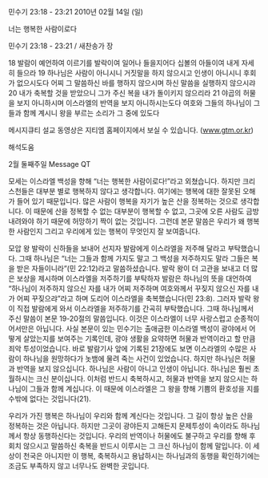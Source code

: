 민수기 23:18 - 23:21 
2010년 02월 14일 (일)

너는 행복한 사람이로다



민수기 23:18 - 23:21 / 새찬송가  장


18 발람이 예언하여 이르기를 발락이여 일어나 들을지어다 십볼의 아들이여 내게 자세히 들으라 
19 하나님은 사람이 아니시니 거짓말을 하지 않으시고 인생이 아니시니 후회가 없으시도다 어찌 그 말씀하신 바를 행하지 않으시며 하신 말씀을 실행하지 않으시랴 
20 내가 축복할 것을 받았으니 그가 주신 복을 내가 돌이키지 않으리라 
21 야곱의 허물을 보지 아니하시며 이스라엘의 반역을 보지 아니하시는도다 여호와 그들의 하나님이 그들과 함께 계시니 왕을 부르는 소리가 그 중에 있도다

메시지큐티 설교 동영상은 지티엠 홈페이지에서 보실 수 있습니다. (www.gtm.or.kr)

해석도움





2월 둘째주일
Message QT



모세는 이스라엘 백성을 향해 “너는 행복한 사람이로다!”라고 외쳤습니다. 하지만 크리스천들은 대부분 별로 행복하지 않다고 생각합니다. 여기에는 행복에 대한 잘못된 오해가 들어 있기 때문입니다.
많은 사람이 행복을 자기가 높은 산을 정복하는 것으로 생각합니다. 이 때문에 산을 정복할 수 없는 대부분이 행복할 수 없고, 그곳에 오른 사람도 금방 내려와야 하기 때문에 허망하기 짝이 없는 것입니다. 그런데 본문 말씀은 우리가 왜 행복한 사람인지 그리고 우리에게 있는 행복이 무엇인지 잘 보여줍니다.

모압 왕 발락이 신하들을 보내어 선지자 발람에게 이스라엘을 저주해 달라고 부탁했습니다. 그때 하나님은 “너는 그들과 함께 가지도 말고 그 백성을 저주하지도 말라 그들은 복을 받은 자들이니라”(민 22:12)라고 말씀하셨습니다. 발락 왕이 더 고관을 보내고 더 많은 보상을 제시하며 이스라엘을 저주하기를 부탁하자 발람은 하나님의 뜻을 대언하여 “하나님이 저주하지 않으신 자를 내가 어찌 저주하며 여호와께서 꾸짖지 않으신 자를 내가 어찌 꾸짖으랴”라고 하며 도리어 이스라엘을 축복했습니다(민 23:8). 그러자 발락 왕이 직접 발람에게 와서 이스라엘을 저주하기를 간곡히 부탁했습니다. 그때 하나님께서 주신 말씀이 본문 19-20절의 말씀입니다. 
이것은 이스라엘이 너무 사랑스럽고 순종적이어서만은 아닙니다. 사실 본문이 있는 민수기는 출애굽한 이스라엘 백성이 광야에서 어떻게 살았는지를 보여주는 기록인데, 광야 생활을 요약하면 허물과 반역이라고 할 만큼 죄악 투성이었습니다. 바로 발람기사 앞에 기록된 21장에도 보면 이스라엘의 수많은 사람이 하나님을 원망하다가 놋뱀에 물려 죽는 사건이 있었습니다. 
하지만 하나님은 허물과 반역을 보지 않으십니다. 하나님은 사람이 아니고 인생이 아닙니다. 하나님은 훨씬 초월하시는 크신 분이십니다. 이처럼 반드시 축복하시고, 허물과 반역을 보지 않으시는 하나님이 그들과 함께 계십니다. 이 때문에 이스라엘은 그 왕을 향해 기쁨의 환호성을 지를 수밖에 없다는 것입니다(21). 

우리가 가진 행복은 하나님이 우리와 함께 계신다는 것입니다. 그 길이 항상 높은 산을 정복하는 것은 아닙니다. 하지만 그곳이 광야든지 고해든지 문제투성이 속이라도 하나님께서 항상 동행하신다는 것입니다. 
우리의 반역이나 허물에도 불구하고 우리를 향해 후회치 않으시고 말씀하신 축복을 반드시 이루시는 그 크신 하나님이 함께 말입니다. 이 세상이 천국은 아니지만 이 행복, 축복하시고 용납하시는 하나님과의 동행을 확인하기에는 조금도 부족하지 않고 너무나도 완벽한 곳입니다.